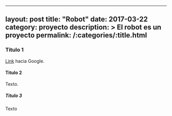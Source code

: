 ---
layout: post
title:  "Robot"
date:   2017-03-22
category: proyecto
description: >
    El robot es un proyecto
permalink: /:categories/:title.html
----

### Titulo 1

[Link](https://www.google.com) hacia Google.

#### Titulo 2

Texto.

##### Titulo 3

Texto
